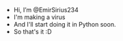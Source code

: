 -  Hi, I’m @EmirSirius234
-  I'm making a virus
-  And I'll start doing it in Python soon.
-  So that's it :D
